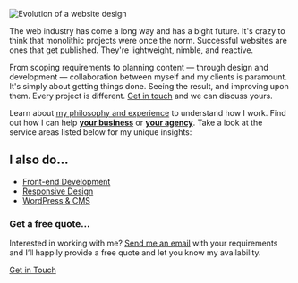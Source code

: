 <p class="b-post__image b-post__image--centred"><img src="/assets/img/process-and-strategy.png" alt="Evolution of a website design"></p>

The web industry has come a long way and has a bight future. It's crazy to think that monolithic projects were once the norm. Successful websites are ones that get published. They're lightweight, nimble, and reactive.

From scoping requirements to planning content — through design and development — collaboration between myself and my clients is paramount. It's simply about getting things done. Seeing the result, and improving upon them. Every project is different. [Get in touch](/contact/) and we can discuss yours.

Learn about [my philosophy and experience](/about/) to understand how I work. Find out how I can help [**your business**](/working-with-clients/) or [**your agency**](/working-with-agencies/). Take a look at the service areas listed below for my unique insights:

## I also do&hellip;

* <a href="/front-end-development/">Front-end Development</a>
* <a href="/responsive-design/">Responsive Design</a>
* <a href="/wordpress-and-cms-integration/">WordPress &amp; CMS</a>

<div class="b-boxed b-boxed--dark u-dark">
  <h3>Get a free quote&hellip;</h3>
  <p>Interested in working with me? <a href="/contact/">Send me an email</a> with your requirements and I’ll happily provide a free quote and let you know my availability.</p>
  <a href="/contact/" class="e-button e-button--bg1">Get in Touch</a>
</div>
